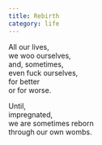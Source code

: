 ```yaml
---
title: Rebirth
category: life
---
```

All our lives,  
we woo ourselves,  
and, sometimes,  
even fuck ourselves,  
for better   
or for worse.
 
Until,   
impregnated,  
we are sometimes reborn    
through our own wombs.
